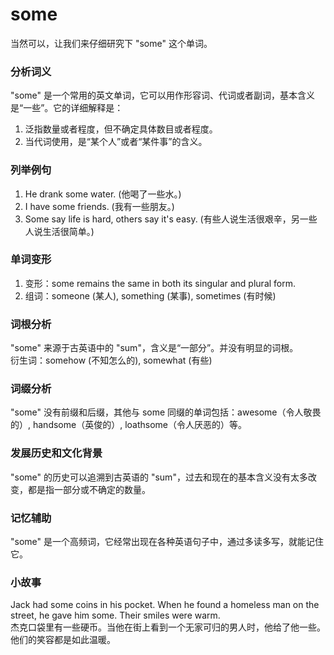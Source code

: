 # some

当然可以，让我们来仔细研究下 "some" 这个单词。

  

### 分析词义

  

"some" 是一个常用的英文单词，它可以用作形容词、代词或者副词，基本含义是“一些”。它的详细解释是：

  

1.  泛指数量或者程度，但不确定具体数目或者程度。
2.  当代词使用，是“某个人”或者“某件事”的含义。

  

### 列举例句

  

1.  He drank some water. (他喝了一些水。)
2.  I have some friends. (我有一些朋友。)
3.  Some say life is hard, others say it's easy. (有些人说生活很艰辛，另一些人说生活很简单。)

  

### 单词变形

  

1.  变形：some remains the same in both its singular and plural form.
2.  组词：someone (某人), something (某事), sometimes (有时候)

  

### 词根分析

  

"some" 来源于古英语中的 "sum"，含义是“一部分”。并没有明显的词根。  
衍生词：somehow (不知怎么的), somewhat (有些)

  

### 词缀分析

  

"some" 没有前缀和后缀，其他与 some 同缀的单词包括：awesome（令人敬畏的）, handsome（英俊的）, loathsome（令人厌恶的）等。

  

### 发展历史和文化背景

  

"some" 的历史可以追溯到古英语的 "sum"，过去和现在的基本含义没有太多改变，都是指一部分或不确定的数量。

  

### 记忆辅助

  

"some" 是一个高频词，它经常出现在各种英语句子中，通过多读多写，就能记住它。

  

### 小故事

  

Jack had some coins in his pocket. When he found a homeless man on the street, he gave him some. Their smiles were warm.  
杰克口袋里有一些硬币。当他在街上看到一个无家可归的男人时，他给了他一些。他们的笑容都是如此温暖。
